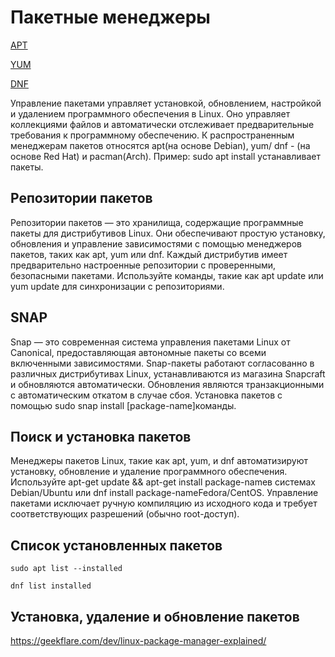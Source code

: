# Пакетные менеджеры

[APT](https://www.debian.org/doc/manuals/apt-guide/index.en.html)

[YUM](http://yum.baseurl.org/)

[DNF](https://docs.fedoraproject.org/en-US/quick-docs/dnf/)

Управление пакетами управляет установкой, обновлением, настройкой и удалением программного обеспечения в Linux. Оно управляет коллекциями файлов и автоматически отслеживает предварительные требования к программному обеспечению. К распространенным менеджерам пакетов относятся apt(на основе Debian), yum/ dnf - (на основе Red Hat) и pacman(Arch). Пример: sudo apt install <package-name> устанавливает пакеты. 

## Репозитории пакетов
Репозитории пакетов — это хранилища, содержащие программные пакеты для дистрибутивов Linux. Они обеспечивают простую установку, обновления и управление зависимостями с помощью менеджеров пакетов, таких как apt, yum или dnf. Каждый дистрибутив имеет предварительно настроенные репозитории с проверенными, безопасными пакетами. Используйте команды, такие как apt update или yum update для синхронизации с репозиториями.

## SNAP
Snap — это современная система управления пакетами Linux от Canonical, предоставляющая автономные пакеты со всеми включенными зависимостями. Snap-пакеты работают согласованно в различных дистрибутивах Linux, устанавливаются из магазина Snapcraft и обновляются автоматически. Обновления являются транзакционными с автоматическим откатом в случае сбоя. Установка пакетов с помощью sudo snap install [package-name]команды.

## Поиск и установка пакетов
Менеджеры пакетов Linux, такие как apt, yum, и dnf автоматизируют установку, обновление и удаление программного обеспечения. Используйте apt-get update && apt-get install package-nameв системах Debian/Ubuntu или dnf install package-nameFedora/CentOS. Управление пакетами исключает ручную компиляцию из исходного кода и требует соответствующих разрешений (обычно root-доступ).

## Список установленных пакетов

```commandline
sudo apt list --installed
```
```commandline
dnf list installed
```

## Установка, удаление и обновление пакетов

https://geekflare.com/dev/linux-package-manager-explained/

